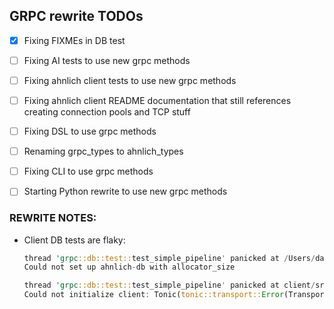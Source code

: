 ## GRPC rewrite TODOs

- [x] Fixing FIXMEs in DB test
- [ ] Fixing AI tests to use new grpc methods
- [ ] Fixing ahnlich client tests to use new grpc methods
- [ ] Fixing ahnlich client README documentation that still references creating connection pools and TCP stuff
- [ ] Fixing DSL to use grpc methods
- [ ] Renaming grpc_types to ahnlich_types
- [ ] Fixing CLI to use grpc methods
- [ ] Starting Python rewrite to use new grpc methods



### REWRITE NOTES:
 - Client DB tests are flaky:
    ```rust
    thread 'grpc::db::test::test_simple_pipeline' panicked at /Users/davidonuh/Sandbox/rust/ahnlich/ahnlich/utils/src/server.rs:68:33:
    Could not set up ahnlich-db with allocator_size

    thread 'grpc::db::test::test_simple_pipeline' panicked at client/src/grpc/db.rs:584:14:
    Could not initialize client: Tonic(tonic::transport::Error(Transport, ConnectError(ConnectError("tcp connect error", Os { code: 61, kind: ConnectionRefused, message: "Connection refused" }))))
    ```